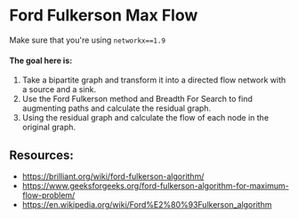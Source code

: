 # Ford Fulkerson Max Flow

Make sure that you're using `networkx==1.9`

#### The goal here is:
1. Take a bipartite graph and transform it into a directed flow network with a source and a sink.
2. Use the Ford Fulkerson method and Breadth For Search to find augmenting paths and calculate the residual graph.
3. Using the residual graph and calculate the flow of each node in the original graph.

## Resources:
- https://brilliant.org/wiki/ford-fulkerson-algorithm/
- https://www.geeksforgeeks.org/ford-fulkerson-algorithm-for-maximum-flow-problem/
- https://en.wikipedia.org/wiki/Ford%E2%80%93Fulkerson_algorithm